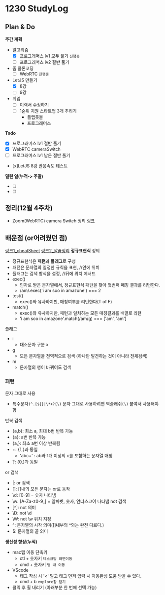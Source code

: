 # 1230 StudyLog

## Plan & Do

**주간 계획**

- 알고리즘
  - [x] 프로그래머스 lv1 모두 풀기 `진행중`
  - [ ] 프로그래머스 lv2 절반 풀기
- 줌 클론코딩
  - [ ] WebRTC `진행중`
- LetJS 만들기
  - [x] 8강
  - [ ] 9강
- 취업
  - [ ] 이력서 수정하기
  - [ ] 1순위 지원 스타트업 3개 추리기
    - 플랩풋볼
    - 프로그래머스

**Todo**

- [x] 프로그래머스 lv1 절반 풀기
- [x] WebRTC cameraSwitch
- [ ] 프로그래머스 lv1 남은 절반 풀기
- [x]LetJS 8강 반응속도 테스트

**밀린 일(누적-> 주말)**

- [ ]
- [ ]

## 정리(12월 4주차)

- Zoom(WebRTC)
  camera Switch 정리 [링크](https://github.com/Outwater/StudyLog/blob/main/ZoomClone/memo/WebRTC.md)

## 배운점 (or어려웠던 점)

[링크1_cheatSheet](https://chrisjune-13837.medium.com/%EC%A0%95%EA%B7%9C%EC%8B%9D-%ED%8A%9C%ED%86%A0%EB%A6%AC%EC%96%BC-%EC%98%88%EC%A0%9C%EB%A5%BC-%ED%86%B5%ED%95%9C-cheatsheet-%EB%B2%88%EC%97%AD-61c3099cdca8)
[링크2\_깔끔정리](https://velog.io/@wkahd01/%EC%A0%95%EA%B7%9C-%ED%91%9C%ED%98%84%EC%8B%9D)
**정규표현식**
정의

- 정규표현식은 **패턴**과 **플래그**로 구성
- 패턴은 문자열의 일정한 규칙을 표현, //안에 위치
- 플래그는 검색 방식을 설정, //뒤에 위치
  메서드
- exec()
  - 인자로 받은 문자열에서, 정규표현식 패턴을 찾아 첫번째 매칭 결과를 리턴한다.
  - /am/.exec('i am soo in amazone') === 2
- test()
  - exec()와 유사하지만, 매칭여부를 리턴한다(T of F)
- match()
  - exec()와 유사하지만, 패턴과 일치하는 모든 매칭결과를 배열로 리턴
  - 'i am soo in amazone'.match(/am/g) === ['am', 'am']

플래그

- i
  - 대소문자 구분 x
- g
  - 모든 문자열을 전역적으로 검색 (하나만 발견하는 것이 아니라 전체검색)
- m
  - 문자열의 행이 바뀌어도 검색

### 패턴

문자 그대로 사용

- 특수문자`(^.[${}|\*+?{\)` 문자 그대로 사용하려면 역슬래쉬`(\)` 붙여서 사용해야함

반복 검색

- {a,b}: 최소 a, 최대 b번 반복 가능
- {a}: a번 반복 가능
- {a,}: 최소 a번 이상 반복됨
- +: {1,}과 동일
  - 'abc+' : ab와 1개 이상의 c를 포함하는 문자열 매칭
- ?: {0,}과 동일

or 검색

- |: or 검색
- []: []내의 모든 문자는 or로 동작
- \d: [0-9] = 숫자 나타냄
- \w: [A-Za-z0-9_] = 알파벳, 숫자, 언더스코어 나타냄
  not 검색
- [^]: not 의미
- \D: not \d
- \W: not \w
  위치 지정
- ^: 문자열의 시작 의미([]내부의 ^와는 완전 다르다.)
- $: 문자열의 끝 의미

**생산성 향상(누적)**

- mac탭 이동 단축키
  - ctl + 숫자키 `데스크탑 화면이동`
  - cmd + 숫자키 `탭 내 이동`
- VScode
  - 태그 작성 시 '<' 말고 태그 먼저 입력 시 자동완성 도움 받을 수 있다.
  - cmd + b `explore창 닫기`
- 클릭 후 휠 내리기 (아래부분 한 번에 선택 가능)
